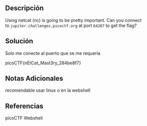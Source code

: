 ## Descripción

Using netcat (nc) is going to be pretty important. Can you connect to `jupiter.challenges.picoctf.org` at port `64287` to get the flag?

## Solución
Solo me conecte al puerto que se me requería

picoCTF{nEtCat_Mast3ry_284be8f7}

## Notas Adicionales
recomendable usar linux  o en la webshell


## Referencias
picoCTF Webshell
